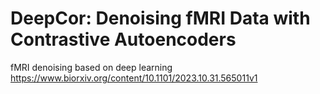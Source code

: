 # DeepCor: Denoising fMRI Data with Contrastive Autoencoders
fMRI denoising based on deep learning
https://www.biorxiv.org/content/10.1101/2023.10.31.565011v1

